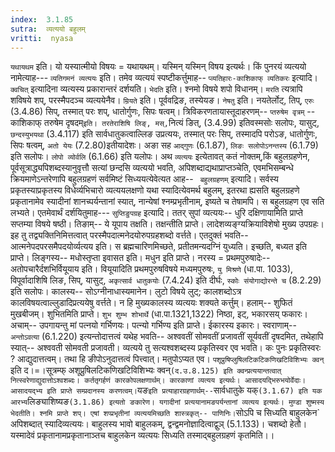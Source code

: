 ```yaml
---
index:  3.1.85
sutra:  व्यत्ययो बहुलम्
vritti:  nyasa
---
```


`यथायथम` इति। यो यस्यात्मीयो विषयः = यथायथम्। यस्मिन् यस्मिन् विषय इत्यर्थः। किं पुनरयं व्यत्ययो नामेत्याह--- `व्यतिगमनं व्यत्ययः` इति। तमेव व्यत्ययं स्पष्टीकर्त्तुमाह-- `प्व्यतिहारः-काशिकाफ् व्यतिकरः` इत्यादि। `क्वचित्` इत्यादिना व्यत्यस्य प्रकारान्तरं दर्शयति। `भेदति` इति। श्नमो विषये शपो विधानम्। `मरति` त्यत्रापि शविषये शप्, परस्मैपदञ्च व्यत्ययेनैव। `म्रियते` इति। पूर्ववद्रिङ, तस्येयङ।
`नेषतु` इति। नयतेर्लोट्, तिप्, `एरुः` (3.4.86) सिप्, तस्मात् परः शप्, धातोर्गुणः, सिपः षत्वम्।
त्रिविकरणतायास्तूदाहरणम्-- `प्तरुषेम वृत्रम्` -- काशिकाफ् तरुषेम दृषदम्` इति। तरतेराशिषि लिङ्, मस्, `नित्यं ङित्, (3.4.99) इतिवस्मसोः सलोपः, यासुट्, `छन्दस्युभयथा` (3.4.117) इति सार्वधातुकत्वाल्लिङ उप्रत्ययः, तस्मात् परः सिप्, तस्मादपि परोऽङ, धातोर्गुणः, सिपः षत्वम्, `अतो येयः` (7.2.80)इतीयादेशः। अङा सह `आद्गुणः` (6.1.87), `लिङः सलोपोऽनन्तस्य` (6.1.79) इति सलोपः। `लोपो व्योर्वलि` (6.1.66) इति यलोपः।
अथ `व्यत्ययः` इत्येतावत् कतं नोक्तम्,किं बहुलग्रहणेन, पूर्वसूत्राद्ध्यपिशब्दस्यानुवृत्तौ सत्यां छन्दसि व्यत्ययो भवति, अपिशब्दाद्यथाप्राप्तञ्चेति, एवमभिसम्बन्धे क्रियमाणेऽन्तरेणापि बहुलग्रहणं सर्वमिष्टं सिध्ययत्येवेत्यत आह-- ` बहुलग्रहणम्` इत्यादि। सर्वस्य प्रकृतस्याप्रकृतस्य विधेर्व्यभिचारो व्यत्ययलक्षणो यथा स्यादित्येवमर्थ बहुलम्, इतरथा ह्यसति बहुलग्रहणे प्रकृतानामेव स्यादीनां शानच्पर्यन्तानां स्यात्, नान्येषां श्नम्प्रभृतीनाम्, इष्यते च तेषामपि। स बहुलग्रहण एव सति लभ्यते। एतमेवार्थं दर्शयितुमाह--- `सुप्तिङुपग्रह` इत्यादि। ततर् सुपां व्यत्ययः-- धुरि दक्षिणायामिति प्राप्ते सप्तम्या विषये षष्ठी। तिङाम्-- ये यूपाय तक्षति। तक्षन्तीति प्राप्ते। लादेशव्यङ्ग्यक्रियाविशेषो मुख्य उपग्रहः। इह तु तद्व्यक्तिनिमित्तत्वात् परस्मैपदात्मनेदयोरुपग्रहशब्दो वर्त्तते। एतदुक्तं भवति-- आत्मनेपदपरसमैपदयोर्व्यत्यय इति। स ब्रह्मचारिणमिच्छते, प्रतीतमन्यदग्निं युध्यति। इच्छति, बध्यत इति प्राप्ते। लिङ्गस्य-- मधोस्तृप्ता इवासत इति। मधुन इति प्राप्ते। नरस्य = प्रथमपुरुषादेः-- अतोपचारैर्दशभिर्वियूयाय इति। वियूयादिति प्रथमपुरुषविषये मध्यमपुरुषः, `यु मिश्रणे` (धा.पा. 1033), विपूर्वादाशिषि लिङ, सिप्, यासुट्, `अकृत्सार्व धातुकयोः` (7.4.24) इति दीर्घः, `स्कोः संयोगाद्योरन्ते च` (8.2.29) इति सलोपः। कालस्य-- सोऽग्नीनाधास्यमानेन। लुटो विषये लुट्; कालशब्दोऽत्र कालविषयत्वाल्लुडादिप्रत्ययेषु वर्त्तते। न हि मुख्यकालस्य व्यत्ययः शक्यते कर्त्तुम्। हलाम्-- शुफितं मुखबीजम्। शुभितमिति प्राप्ते। `शुभ शुम्भ शोभार्थे` (धा.पा.1321,1322) निष्ठा, इट्, भकारसय् फकारः। अचाम्-- उपगायन्तु मां पत्नयो गर्भिणयः। पत्न्यो गर्भिण्य इति प्राप्ते। ईकारस्य इकारः। स्वराणाम्-- `अन्तोऽवत्या` (6.1.220) इत्यन्तोदात्तत्वं यथेह भवति-- अश्ववतीं सोमवतीं प्रजावतीं सूर्यवतीं दृषदमित, तथेहापि स्यात्-- अश्ववती सोमवती प्रजावती। व्यत्यये तु सत्यश्वशब्दस्य प्रकृतिस्वर एव भवति। कः पुनः प्रकृतिस्वरः ? आद्युदात्तत्वम्। तथा हि ङीपोऽनुदात्तत्वं पित्त्वात्। मतुपोऽप्यत एव। `पशूप्रुषिप्लुषिलटिकटिकणिखटिविशिभ्यः क्वन्` इति द।=।सूत्रम्फ् अशूप्रुषिलटिकणिखटिविशिभ्यः क्वन्` (द.उ.8.125) इति क्वन्प्रत्ययान्तत्वात् नित्स्वरेणाद्युदात्तोऽश्वशब्दः। कर्ततृगर्हणं कारकोपलक्षणार्थम्। कारकाणां व्यत्यय इत्यर्थः। आसादयद्भिरुभयोर्वेदाः। आसादयद्भ्य इति प्राप्ते सम्प्रदानस्य करणत्वम्। `यङ` इति प्रत्याहारग्रहणार्थम्-- `सार्वधातुके यक्` (3.1.67) इति यक आरभ्य `लिङ्याशिष्यङ` (3.1.86) इत्यतो ङकारेण। यगादीनां प्रत्ययानामङपर्यन्तानां व्यत्यय इत्यर्थः। मुण्डा शुष्मस्य भेदतीति। श्नमि प्राप्ते शप्। एषां शप्प्रभृतीनां व्यत्ययमिच्छति शास्त्रकृत्-- पाणिनिः। `सोऽपि च सिध्यति बाहुलकेन` अपिशब्दात् स्यादिव्यत्ययः। बाहुलस्य भावो बाहुलकम्, द्वन्द्वमनोज्ञादित्वाद्वुञ् (5.1.133)। चशब्दो हेतौ। यस्मादेवं प्रकृतानामप्रकृतानाञ्तच बाहुलकेन व्यत्ययः सिध्यति तस्माद्बहुलग्रहणं कृतमिति।।

